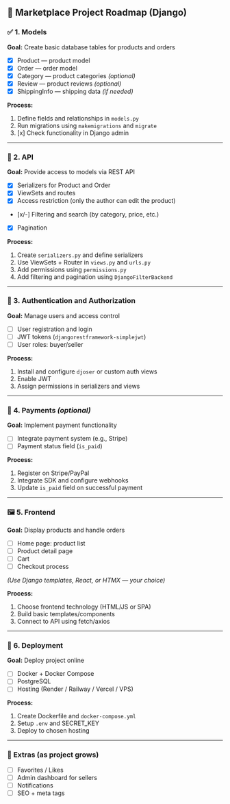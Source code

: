 
## 🚧 Marketplace Project Roadmap (Django)

### ✅ 1. Models
**Goal:** Create basic database tables for products and orders
- [x] Product — product model
- [x] Order — order model
- [x] Category — product categories *(optional)*
- [x] Review — product reviews *(optional)*
- [x] ShippingInfo — shipping data *(if needed)*

**Process:**
1. Define fields and relationships in `models.py`
2. Run migrations using `makemigrations` and `migrate`
3. [x] Check functionality in Django admin

---

### 🔄 2. API
**Goal:** Provide access to models via REST API
- [x] Serializers for Product and Order
- [x] ViewSets and routes
- [x] Access restriction (only the author can edit the product)
- [x/-] Filtering and search (by category, price, etc.)
- [x] Pagination

**Process:**
1. Create `serializers.py` and define serializers
2. Use ViewSets + Router in `views.py` and `urls.py`
3. Add permissions using `permissions.py`
4. Add filtering and pagination using `DjangoFilterBackend`

---

### 🔑 3. Authentication and Authorization
**Goal:** Manage users and access control
- [ ] User registration and login
- [ ] JWT tokens (`djangorestframework-simplejwt`)
- [ ] User roles: buyer/seller

**Process:**
1. Install and configure `djoser` or custom auth views
2. Enable JWT
3. Assign permissions in serializers and views

---

### 💸 4. Payments *(optional)*
**Goal:** Implement payment functionality
- [ ] Integrate payment system (e.g., Stripe)
- [ ] Payment status field (`is_paid`)

**Process:**
1. Register on Stripe/PayPal
2. Integrate SDK and configure webhooks
3. Update `is_paid` field on successful payment

---

### 🖼 5. Frontend
**Goal:** Display products and handle orders
- [ ] Home page: product list
- [ ] Product detail page
- [ ] Cart
- [ ] Checkout process

*(Use Django templates, React, or HTMX — your choice)*

**Process:**
1. Choose frontend technology (HTML/JS or SPA)
2. Build basic templates/components
3. Connect to API using fetch/axios

---

### 🚀 6. Deployment
**Goal:** Deploy project online
- [ ] Docker + Docker Compose
- [ ] PostgreSQL
- [ ] Hosting (Render / Railway / Vercel / VPS)

**Process:**
1. Create Dockerfile and `docker-compose.yml`
2. Setup `.env` and SECRET_KEY
3. Deploy to chosen hosting

---

### 🧩 Extras (as project grows)
- [ ] Favorites / Likes
- [ ] Admin dashboard for sellers
- [ ] Notifications
- [ ] SEO + meta tags
